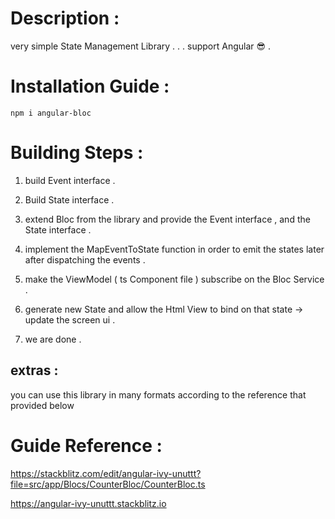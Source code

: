 # Description : 

very simple State Management Library . . . support Angular 😎 . 

# Installation Guide : 

``` npm i angular-bloc ```

# Building Steps : 

1. build Event interface . 

2. Build State interface . 

3. extend Bloc from the library and provide the Event interface , and the State interface . 

4. implement the MapEventToState function in order to emit the states later after dispatching the events . 

5. make the ViewModel ( ts Component file ) subscribe on the Bloc Service . 

6. generate new State and allow the Html View to bind on that state -> update the screen ui . 

7. we are done . 

## extras : 

you can use this library in many formats according to the reference that provided below 

# Guide Reference : 

https://stackblitz.com/edit/angular-ivy-unuttt?file=src/app/Blocs/CounterBloc/CounterBloc.ts

https://angular-ivy-unuttt.stackblitz.io

